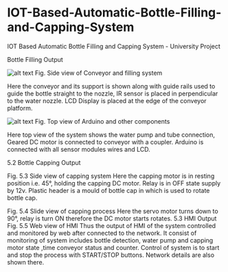 # IOT-Based-Automatic-Bottle-Filling-and-Capping-System
IOT Based Automatic Bottle Filling and Capping System - University Project


Bottle Filling Output

![alt text]([![image](https://user-images.githubusercontent.com/31591304/216818454-944939b8-4cd2-4433-8e2c-d22d0dab6510.png)])
Fig. Side view of Conveyor and filling system

Here the conveyor and its support is shown along with guide rails used to guide the bottle straight to the nozzle, IR sensor is placed in perpendicular to the water nozzle. LCD Display is placed at the edge of the conveyor platform.

![alt text]([https://github.com/paulbobin/IOT-Based-Automatic-Bottle-Filling-and-Capping-System/blob/main/images/FullSizeRender.jpg?raw=true])
Fig. Top view of Arduino and other components

Here top view of the system shows the water pump and tube connection, Geared DC motor is connected to conveyor with a coupler. Arduino is connected with all sensor modules wires and LCD.



5.2 Bottle Capping Output

Fig. 5.3 Side view of capping system
Here the capping motor is in resting position i.e. 45°, holding the capping DC motor. Relay is in OFF state supply by 12v. Plastic header is a mould of bottle cap in which is used to rotate bottle cap.

Fig. 5.4 Slide view of capping process
Here the servo motor turns down to 90°, relay is turn ON therefore the DC motor starts rotates.
5.3 HMI Output  
Fig. 5.5 Web view of HMI
Thus the output of HMI of the system controlled and monitored by web after connected to the network. It consist of monitoring of system includes bottle detection, water pump and capping motor state ,time conveyor status and counter. Control of system is to start and stop the process with START/STOP buttons. Network details are also shown there.
